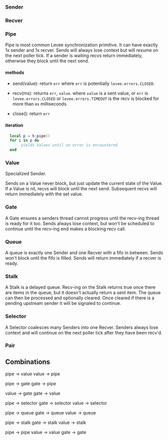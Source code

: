 
### Sender


### Recver



### Pipe

Pipe is most common Levee synchronization primitive. It can have exactly 1x
sender and 1x recver. Sends will always lose context but will resume on the
next poller tick. If a sender is waiting recvs return immediately, otherwise
they block until the next send.

#### methods

* send(value):
  return `err` where `err` is potentially `levee.errors.CLOSED`.

* recv(ms):
  returns `err`, `value`. where `value` is a sent value, or `err` is
  `levee.errors.CLOSED` or `levee.errors.TIMEOUT` is the recv is blocked for
  more than `ms` milliseconds.

* close():
  return `err`


#### iteration

```lua
  local p = h:pipe()
  for i in p do
    -- yields values until an error is encountered
  end
```

### Value

Specialized Sender.

Sends on a Value never block, but just update the current state of the Value.
If a Value is nil, recvs will block until the next send. Subsequent recvs will
return immediately with the set value.

### Gate

A Gate ensures a senders thread cannot progress until the recv-ing thread is
ready for it too. Sends always lose context, but won't be scheduled to continue
until the recv-ing end makes a blocking recv call.

### Queue

A queue is exactly one Sender and one Recver with a fifo in between. Sends
won't block until the fifo is filled. Sends will return immediately if a recver
is ready.

### Stalk

A Stalk is a delayed queue. Recv-ing on the Stalk returns true once there are
items in the queue, but it doesn't actually return a sent item. The queue can
then be processed and optionally cleared. Once cleared if there is a pending
upstream sender it will be signaled to continue.

### Selector

A Selector coalesces many Senders into one Recver. Senders always lose context
and will continue on the next poller tick after they have been recv'd.


### Pair


## Combinations

  pipe -> value
  value -> pipe

  pipe -> gate
  gate -> pipe

  value -> gate
  gate -> value

  pipe -> selector
  gate -> selector
  value -> selector

  pipe -> queue
  gate -> queue
  value -> queue

  pipe -> stalk
  gate -> stalk
  value -> stalk



  pipe -> pipe
  value -> value
  gate -> gate
